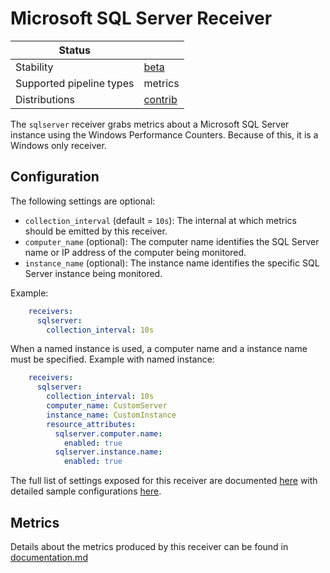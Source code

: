 # Microsoft SQL Server Receiver

| Status                   |           |
| ------------------------ |-----------|
| Stability                | [beta]    |
| Supported pipeline types | metrics   |
| Distributions            | [contrib] |

The `sqlserver` receiver grabs metrics about a Microsoft SQL Server instance using the Windows Performance Counters.
Because of this, it is a Windows only receiver.

## Configuration

The following settings are optional:

- `collection_interval` (default = `10s`): The internal at which metrics should be emitted by this receiver.
- `computer_name` (optional): The computer name identifies the SQL Server name or IP address of the computer being monitored.
- `instance_name` (optional): The instance name identifies the specific SQL Server instance being monitored.

Example:

```yaml
    receivers:
      sqlserver:
        collection_interval: 10s
```

When a named instance is used, a computer name and a instance name must be specified.
Example with named instance:

```yaml
    receivers:
      sqlserver:
        collection_interval: 10s
        computer_name: CustomServer
        instance_name: CustomInstance
        resource_attributes:
          sqlserver.computer.name:
            enabled: true
          sqlserver.instance.name:
            enabled: true
```

The full list of settings exposed for this receiver are documented [here](./config.go) with detailed sample configurations [here](./testdata/config.yaml).

## Metrics

Details about the metrics produced by this receiver can be found in [documentation.md](./documentation.md)

[beta]: https://github.com/open-telemetry/opentelemetry-collector#beta
[contrib]: https://github.com/open-telemetry/opentelemetry-collector-releases/tree/main/distributions/otelcol-contrib
